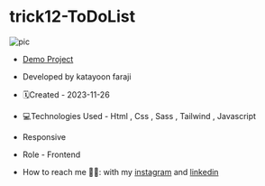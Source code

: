 # trick12-ToDoList
![pic](https://github.com/katayoon-faraji-web/trick12-ToDoList/assets/144775981/775edfe5-682a-4c96-a0c4-af8e2d0f8b75)

- [Demo Project](https://katayoon-faraji-web.github.io/trick32-XOgame/)

- Developed by katayoon faraji

- 🗓️Created - 2023-11-26

- 💻Technologies Used - Html , Css , Sass , Tailwind , Javascript

- Responsive
  
- Role - Frontend

- How to reach me 👩🏻: with my [instagram](https://instagram.com/katayoon_faraji_web) and [linkedin](https://www.linkedin.com/in/katayoon-faraji-web-3b722b207r)
